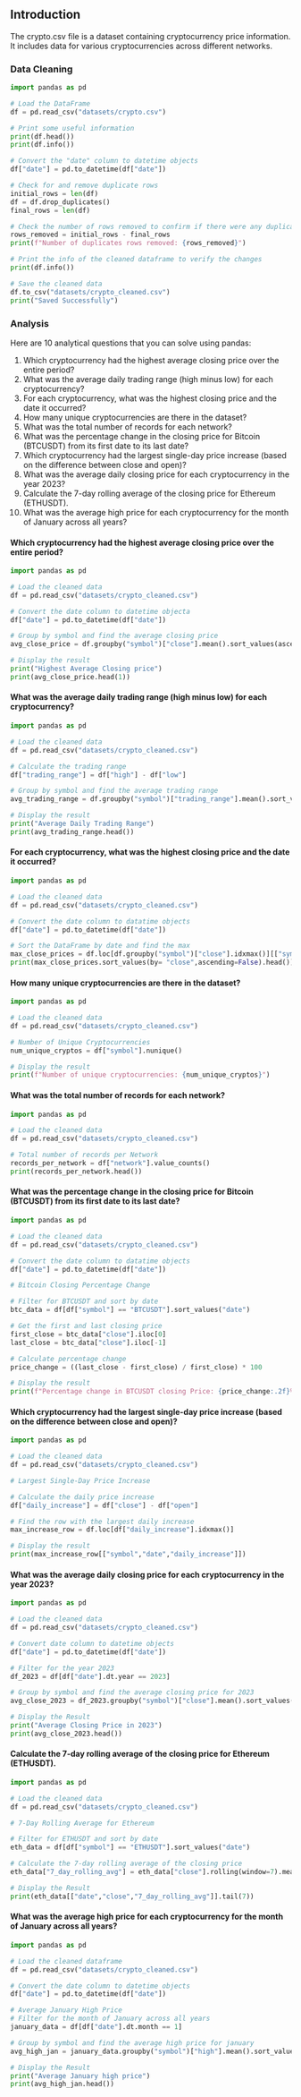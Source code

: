 ## Introduction
The crypto.csv file is a dataset containing cryptocurrency price information. It includes data for various cryptocurrencies across different networks.
### Data Cleaning
```python
import pandas as pd

# Load the DataFrame
df = pd.read_csv("datasets/crypto.csv")

# Print some useful information
print(df.head())
print(df.info())

# Convert the "date" column to datetime objects
df["date"] = pd.to_datetime(df["date"])

# Check for and remove duplicate rows
initial_rows = len(df)
df = df.drop_duplicates()
final_rows = len(df)

# Check the number of rows removed to confirm if there were any duplicates
rows_removed = initial_rows - final_rows
print(f"Number of duplicates rows removed: {rows_removed}")

# Print the info of the cleaned dataframe to verify the changes
print(df.info())

# Save the cleaned data
df.to_csv("datasets/crypto_cleaned.csv")
print("Saved Successfully")
```
### Analysis
Here are 10 analytical questions that you can solve using pandas:
1. Which cryptocurrency had the highest average closing price over the entire period?
2. What was the average daily trading range (high minus low) for each cryptocurrency?
3. For each cryptocurrency, what was the highest closing price and the date it occurred?
4. How many unique cryptocurrencies are there in the dataset?
5. What was the total number of records for each network?
6. What was the percentage change in the closing price for Bitcoin (BTCUSDT) from its first date to its last date?
7. Which cryptocurrency had the largest single-day price increase (based on the difference between close and open)?
8. What was the average daily closing price for each cryptocurrency in the year 2023?
9. Calculate the 7-day rolling average of the closing price for Ethereum (ETHUSDT).
10. What was the average high price for each cryptocurrency for the month of January across all years?
#### Which cryptocurrency had the highest average closing price over the entire period?
```python
import pandas as pd

# Load the cleaned data
df = pd.read_csv("datasets/crypto_cleaned.csv")

# Convert the date column to datetime objecta
df["date"] = pd.to_datetime(df["date"])

# Group by symbol and find the average closing price
avg_close_price = df.groupby("symbol")["close"].mean().sort_values(ascending=False)

# Display the result
print("Highest Average Closing price")
print(avg_close_price.head(1))
```
#### What was the average daily trading range (high minus low) for each cryptocurrency?
```python
import pandas as pd

# Load the cleaned data
df = pd.read_csv("datasets/crypto_cleaned.csv")

# Calculate the trading range
df["trading_range"] = df["high"] - df["low"]

# Group by symbol and find the average trading range
avg_trading_range = df.groupby("symbol")["trading_range"].mean().sort_values(ascending=False)

# Display the result
print("Average Daily Trading Range")
print(avg_trading_range.head())
```
#### For each cryptocurrency, what was the highest closing price and the date it occurred?
```python
import pandas as pd

# Load the cleaned data
df = pd.read_csv("datasets/crypto_cleaned.csv")

# Convert the date column to datatime objects
df["date"] = pd.to_datetime(df["date"])

# Sort the DataFrame by date and find the max
max_close_prices = df.loc[df.groupby("symbol")["close"].idxmax()][["symbol","date","close"]]
print(max_close_prices.sort_values(by= "close",ascending=False).head())
```
#### How many unique cryptocurrencies are there in the dataset?
```python
import pandas as pd

# Load the cleaned data
df = pd.read_csv("datasets/crypto_cleaned.csv")

# Number of Unique Cryptocurrencies
num_unique_cryptos = df["symbol"].nunique()

# Display the result 
print(f"Number of unique cryptocurrencies: {num_unique_cryptos}")
```
#### What was the total number of records for each network?
```python
import pandas as pd

# Load the cleaned data
df = pd.read_csv("datasets/crypto_cleaned.csv")

# Total number of records per Network
records_per_network = df["network"].value_counts()
print(records_per_network.head())
```
#### What was the percentage change in the closing price for Bitcoin (BTCUSDT) from its first date to its last date?
```python
import pandas as pd

# Load the cleaned data
df = pd.read_csv("datasets/crypto_cleaned.csv")

# Convert the date column to datatime objects
df["date"] = pd.to_datetime(df["date"])

# Bitcoin Closing Percentage Change

# Filter for BTCUSDT and sort by date
btc_data = df[df["symbol"] == "BTCUSDT"].sort_values("date")

# Get the first and last closing price
first_close = btc_data["close"].iloc[0]
last_close = btc_data["close"].iloc[-1]

# Calculate percentage change
price_change = ((last_close - first_close) / first_close) * 100

# Display the result 
print(f"Percentage change in BTCUSDT closing Price: {price_change:.2f}%")
```
#### Which cryptocurrency had the largest single-day price increase (based on the difference between close and open)?
```python
import pandas as pd

# Load the cleaned data
df = pd.read_csv("datasets/crypto_cleaned.csv")

# Largest Single-Day Price Increase

# Calculate the daily price increase
df["daily_increase"] = df["close"] - df["open"]

# Find the row with the largest daily increase
max_increase_row = df.loc[df["daily_increase"].idxmax()]

# Display the result
print(max_increase_row[["symbol","date","daily_increase"]])
```
#### What was the average daily closing price for each cryptocurrency in the year 2023?
```python
import pandas as pd

# Load the cleaned data
df = pd.read_csv("datasets/crypto_cleaned.csv")

# Convert date column to datetime objects
df["date"] = pd.to_datetime(df["date"])

# Filter for the year 2023
df_2023 = df[df["date"].dt.year == 2023]

# Group by symbol and find the average closing price for 2023
avg_close_2023 = df_2023.groupby("symbol")["close"].mean().sort_values(ascending=False)

# Display the Result
print("Average Closing Price in 2023")
print(avg_close_2023.head())
```
#### Calculate the 7-day rolling average of the closing price for Ethereum (ETHUSDT).
```python
import pandas as pd

# Load the cleaned data
df = pd.read_csv("datasets/crypto_cleaned.csv")

# 7-Day Rolling Average for Ethereum

# Filter for ETHUSDT and sort by date
eth_data = df[df["symbol"] == "ETHUSDT"].sort_values("date")

# Calculate the 7-day rolling average of the closing price
eth_data["7_day_rolling_avg"] = eth_data["close"].rolling(window=7).mean()

# Display the Result
print(eth_data[["date","close","7_day_rolling_avg"]].tail(7))
```
#### What was the average high price for each cryptocurrency for the month of January across all years?
```python
import pandas as pd

# Load the cleaned dataframe
df = pd.read_csv("datasets/crypto_cleaned.csv")

# Convert the date column to datetime objects
df["date"] = pd.to_datetime(df["date"])

# Average January High Price
# Filter for the month of January across all years
january_data = df[df["date"].dt.month == 1]

# Group by symbol and find the average high price for january
avg_high_jan = january_data.groupby("symbol")["high"].mean().sort_values(ascending=False)

# Display the Result
print("Average January high price")
print(avg_high_jan.head())
```
